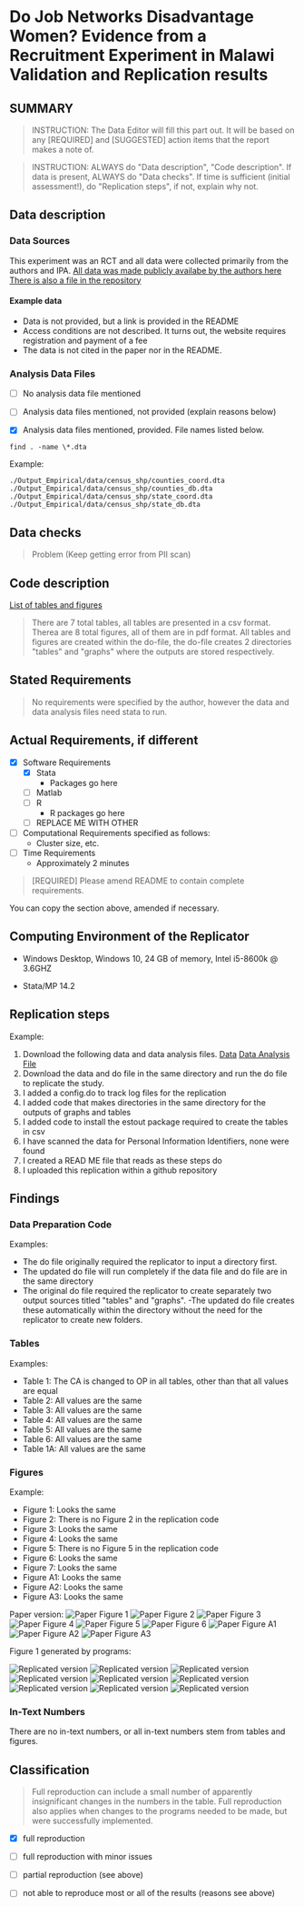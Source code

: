 #  Do Job Networks Disadvantage Women? Evidence from a Recruitment Experiment in Malawi Validation and Replication results



SUMMARY
-------

> INSTRUCTION: The Data Editor will fill this part out. It will be based on any [REQUIRED] and [SUGGESTED] action items that the report makes a note of. 

> INSTRUCTION: ALWAYS do "Data description", "Code description". If data is present, ALWAYS do "Data checks". If time is sufficient (initial assessment!), do "Replication steps", if not, explain why not.

Data description
----------------

### Data Sources

This experiment was an RCT and all data were collected primarily from the authors and IPA. 
[All data was made publicly availabe by the authors here](https://www.journals.uchicago.edu/doi/suppl/10.1086/693869)
[There is also a file in the repository](Recruitment_ReplicationData.dta)

#### Example data

- Data is not provided, but a link is provided in the README
- Access conditions are not described. It turns out, the website requires registration and payment of a fee
- The data is not cited in the paper nor in the README.

### Analysis Data Files



- [ ] No analysis data file mentioned
- [ ] Analysis data files mentioned, not provided (explain reasons below)
- [X] Analysis data files mentioned, provided. File names listed below.


```{bash}
find . -name \*.dta
```

Example:

```
./Output_Empirical/data/census_shp/counties_coord.dta
./Output_Empirical/data/census_shp/counties_db.dta
./Output_Empirical/data/census_shp/state_coord.dta
./Output_Empirical/data/census_shp/state_db.dta
```



Data checks
-----------


> Problem (Keep getting error from PII scan)


Code description
----------------

[List of tables and figures](code-check.xlsx)
>There are 7 total tables, all tables are presented in a csv format. Therea are 8 total figures, all of them are in pdf format. All tables and figures are created within the do-file, the do-file creates 2 directories "tables" and "graphs" where the outputs are stored respectively.



Stated Requirements
---------------------



>No requirements were specified by the author, however the data and data analysis files need stata to run.


Actual Requirements, if different
---------------------------------


- [X] Software Requirements 
  - [X] Stata
    - Packages go here
  - [ ] Matlab
  - [ ] R
    - R packages go here
  - [ ] REPLACE ME WITH OTHER
- [ ] Computational Requirements specified as follows:
  - Cluster size, etc.
- [ ] Time Requirements 
  - Approximately 2 minutes

> [REQUIRED] Please amend README to contain complete requirements. 

You can copy the section above, amended if necessary.

Computing Environment of the Replicator
---------------------


- Windows Desktop, Windows 10, 24 GB of memory, Intel i5-8600k @ 3.6GHZ



- Stata/MP 14.2


Replication steps
-----------------

Example:

1. Download the following data and data analysis files. [Data](Recruitment_ReplicationData) [Data Analysis File](bkm_malawi_jole_replication)
2. Download the data and do file in the same directory and run the do file to replicate the study.
3. I added a config.do to track log files for the replication
4. I added code that makes directories in the same directory for the outputs of graphs and tables
5. I added code to install the estout package required to create the tables in csv
6. I have scanned the data for Personal Information Identifiers, none were found
7. I created a READ ME file that reads as these steps do
8. I uploaded this replication within a github repository

Findings
--------


### Data Preparation Code

Examples:

- The do file originally required the replicator to input a directory first.
- The updated do file will run completely if the data file and do file are in the same directory
- The original do file required the replicator to create separately two output sources titled "tables" and "graphs". 
-The updated do file creates these automatically within the directory without the need for the replicator to create new folders.

### Tables

Examples:

- Table 1: The CA is changed to OP in all tables, other than that all values are equal
- Table 2: All values are the same
- Table 3: All values are the same
- Table 4: All values are the same
- Table 5: All values are the same
- Table 6: All values are the same
- Table 1A: All values are the same

### Figures


Example:

- Figure 1: Looks the same
- Figure 2: There is no Figure 2 in the replication code
- Figure 3: Looks the same
- Figure 4: Looks the same
- Figure 5: There is no Figure 5 in the replication code
- Figure 6: Looks the same
- Figure 7: Looks the same
- Figure A1: Looks the same
- Figure A2: Looks the same
- Figure A3: Looks the same

Paper version:
![Paper Figure 1](./Data/Paper_Figures/Fig1.png)
![Paper Figure 2](./Data/Paper_Figures/Fig2.png)
![Paper Figure 3](./Data/Paper_Figures/Fig3.png)
![Paper Figure 4](./Data/Paper_Figures/Fig4.png)
![Paper Figure 5](./Data/Paper_Figures/Fig5.png)
![Paper Figure 6](./Data/Paper_Figures/Fig6.png)
![Paper Figure A1](./Data/Paper_Figures/FigA1.png)
![Paper Figure A2](./Data/Paper_Figures/FigA2.png)
![Paper Figure A3](./Data/Paper_Figures/FigA3.png)

Figure 1 generated by programs:

![Replicated version](./Data/graphs/fig1_CA_ability_by_gender.png)
![Replicated version](./Data/graphs/fig1_CA_ability_by_gender.png)
![Replicated version](./Data/graphs/fig3_gender_choice_in_referrals_by_CA_performance.png)
![Replicated version](./Data/graphs/fig4_mens_fixedfee_referrals.png)
![Replicated version](./Data/graphs/fig6_referral_qualification_rate_by_CA_performance.png)
![Replicated version](./Data/graphs/fig7_womens_fixedfee_referrals.png)
![Replicated version](./Data/graphs/figA1_gender_bysession.png)
![Replicated version](./Data/graphs/figA2_performance_bysession.png)
![Replicated version](./Data/graphs/figA3_referral_qualifies_by_female_CA_performance.png)

### In-Text Numbers

There are no in-text numbers, or all in-text numbers stem from tables and figures.




Classification
--------------


> Full reproduction can include a small number of apparently insignificant changes in the numbers in the table. Full reproduction also applies when changes to the programs needed to be made, but were successfully implemented.


- [X] full reproduction
- [ ] full reproduction with minor issues
- [ ] partial reproduction (see above)
- [ ] not able to reproduce most or all of the results (reasons see above)

